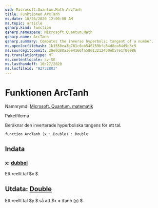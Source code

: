 ```yaml
---
uid: Microsoft.Quantum.Math.ArcTanh
title: Funktionen ArcTanh
ms.date: 10/26/2020 12:00:00 AM
ms.topic: article
qsharp.kind: function
qsharp.namespace: Microsoft.Quantum.Math
qsharp.name: ArcTanh
qsharp.summary: Computes the inverse hyperbolic tangent of a number.
ms.openlocfilehash: 1b1550ea3b781c0ab546759bfc84d8ea84d9d3c9
ms.sourcegitcommit: 29e0d88a30e4166fa580132124b0eb57e1f0e986
ms.translationtype: MT
ms.contentlocale: sv-SE
ms.lasthandoff: 10/27/2020
ms.locfileid: "92732803"
---
```

# <a name="arctanh-function"></a>Funktionen ArcTanh

Namnrymd: [Microsoft. Quantum. matematik](xref:Microsoft.Quantum.Math)

Paketfilerna [](https://nuget.org/packages/)


Beräknar den inverterade hyperboliska tangens för ett tal.

```qsharp
function ArcTanh (x : Double) : Double
```


## <a name="input"></a>Indata

### <a name="x--double"></a>x: [dubbel](xref:microsoft.quantum.lang-ref.double)

Ett reellt tal $x $.



## <a name="output--double"></a>Utdata: [Double](xref:microsoft.quantum.lang-ref.double)

Ett reellt tal $y $ så att $x = \tanh (y) $.